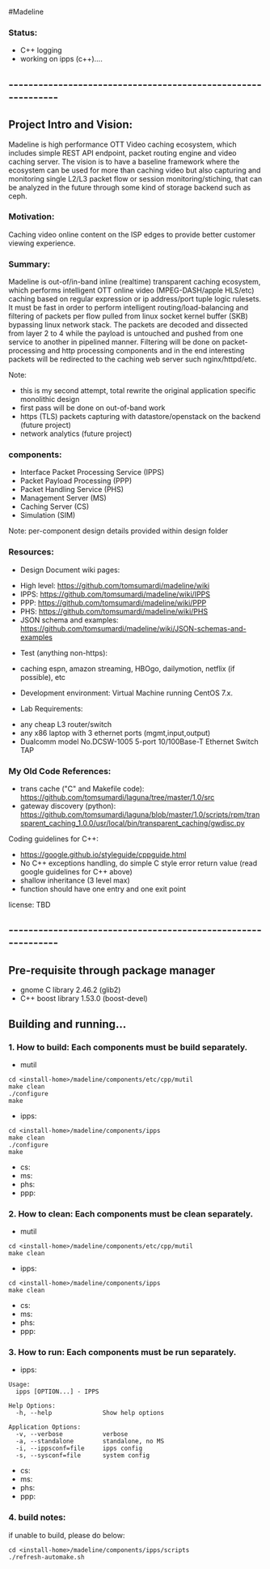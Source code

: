 #Madeline

### Status: 
- C++ logging 
- working on ipps (c++)....

## -------------------------------------------------------------
## Project Intro and Vision:
Madeline is high performance OTT Video caching ecosystem, which includes simple REST API endpoint, packet routing engine and video caching server.
The vision is to have a baseline framework where the ecosystem can be used for more than caching video but also capturing and monitoring single L2/L3 packet flow or session monitoring/stiching, that can be analyzed in the future through some kind of storage backend such as ceph.

### Motivation:
Caching video online content on the ISP edges to provide better customer viewing experience. 

### Summary:
Madeline is out-of/in-band inline (realtime) transparent caching ecosystem, which performs intelligent OTT online video (MPEG-DASH/apple HLS/etc) caching based on regular expression or ip address/port tuple logic rulesets. 
It must be fast in order to perform intelligent routing/load-balancing and filtering of packets per flow pulled from linux socket kernel buffer (SKB) bypassing linux network stack. 
The packets are decoded and dissected from layer 2 to 4 while the payload is untouched and pushed from one service to another in pipelined manner. 
Filtering will be done on packet-processing and http processing components and in the end interesting packets will be redirected to the caching web server such nginx/httpd/etc.

Note: 
  - this is my second attempt, total rewrite the original application specific monolithic design
  - first pass will be done on out-of-band work
  - https (TLS) packets capturing with datastore/openstack on the backend (future project)
  - network analytics (future project) 

### components:
* Interface Packet Processing Service (IPPS)
* Packet Payload Processing (PPP)
* Packet Handling Service (PHS)
* Management Server (MS)
* Caching Server (CS)
* Simulation (SIM)

Note: per-component design details provided within design folder

### Resources:

* Design Document wiki pages: 
 - High level: https://github.com/tomsumardi/madeline/wiki
 - IPPS: https://github.com/tomsumardi/madeline/wiki/IPPS
 - PPP: https://github.com/tomsumardi/madeline/wiki/PPP
 - PHS: https://github.com/tomsumardi/madeline/wiki/PHS
 - JSON schema and examples: https://github.com/tomsumardi/madeline/wiki/JSON-schemas-and-examples

* Test (anything non-https):
 - caching espn, amazon streaming, HBOgo, dailymotion, netflix (if possible), etc

* Development environment: Virtual Machine running CentOS 7.x.

* Lab Requirements:
 - any cheap L3 router/switch
 - any x86 laptop with 3 ethernet ports (mgmt,input,output)
 - Dualcomm model No.DCSW-1005 5-port 10/100Base-T Ethernet Switch TAP 

### My Old Code References:
* trans cache ("C" and Makefile code): 
https://github.com/tomsumardi/laguna/tree/master/1.0/src
* gateway discovery (python):
https://github.com/tomsumardi/laguna/blob/master/1.0/scripts/rpm/transparent_caching_1.0.0/usr/local/bin/transparent_caching/gwdisc.py

Coding guidelines for C++:
- https://google.github.io/styleguide/cppguide.html
- No C++ exceptions handling, do simple C style error return value (read google guidelines for C++ above)
- shallow inheritance (3 level max)
- function should have one entry and one exit point

license: TBD

## -------------------------------------------------------------
## Pre-requisite through package manager 
* gnome C library 2.46.2 (glib2)
* C++ boost library 1.53.0 (boost-devel)

## Building and running...

### 1. How to build: Each components must be build separately. 

* mutil
```
cd <install-home>/madeline/components/etc/cpp/mutil
make clean
./configure
make
```
* ipps:
```
cd <install-home>/madeline/components/ipps
make clean
./configure
make
```

* cs: 
* ms: 
* phs:
* ppp:

### 2. How to clean: Each components must be clean separately. 
* mutil
```
cd <install-home>/madeline/components/etc/cpp/mutil
make clean
```
* ipps:
```
cd <install-home>/madeline/components/ipps
make clean
```
* cs: 
* ms: 
* phs:
* ppp:

### 3. How to run: Each components must be run separately. 
* ipps: 
```
Usage:
  ipps [OPTION...] - IPPS

Help Options:
  -h, --help              Show help options

Application Options:
  -v, --verbose           verbose
  -a, --standalone        standalone, no MS
  -i, --ippsconf=file     ipps config
  -s, --sysconf=file      system config
```
* cs: 
* ms: 
* phs:
* ppp:

### 4. build notes:
if unable to build, please do below:
```
cd <install-home>/madeline/components/ipps/scripts
./refresh-automake.sh
```
